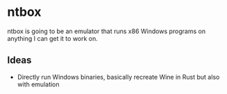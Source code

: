 # ntbox
ntbox is going to be an emulator that runs x86 Windows programs on anything I can get it to work on.

## Ideas
- Directly run Windows binaries, basically recreate Wine in Rust but also with emulation